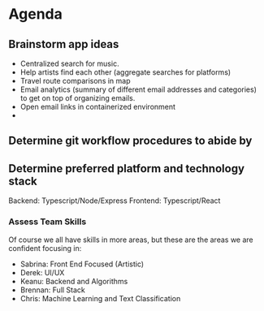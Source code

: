 # Agenda

## Brainstorm app ideas

- Centralized search for music.
- Help artists find each other (aggregate searches for platforms)
- Travel route comparisons in map
- Email analytics (summary of different email addresses and categories) to get on top of organizing emails.
- Open email links in containerized environment
- 

## Determine git workflow procedures to abide by
## Determine preferred platform and technology stack
Backend: Typescript/Node/Express
Frontend: Typescript/React
### Assess Team Skills

Of course we all have skills in more areas, but these are the areas we are confident focusing in:
- Sabrina: Front End Focused (Artistic)
- Derek: UI/UX
- Keanu: Backend and Algorithms
- Brennan: Full Stack
- Chris: Machine Learning and Text Classification